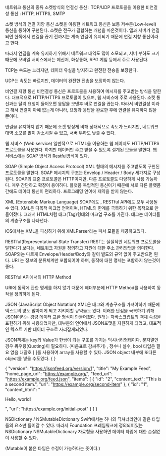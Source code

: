 네트워크 통신의 종류
소켓방식의 연결성 통신 : TCP/UDP
프로토콜을 이용한 비연결성 통신 : HTTP, HTTPS, SMTP
 

소켓 방식의 연결 지향 통신
소켓을 이용한 네트워크 통신은 보통 저수준(Low-level) 통신을 통하여 구현된다. 소켓은 전구가 결합하는 개념을 따온것이다. 앱과 서버가 연결되면 한쪽에서 연결을 끊기 전까지는 계속 연결이 유지되기 때문에 연결 지향 통신이라고 한다.

따라서 연결을 계속 유지하기 위해서 네트워크 대역도 많이 소모되고, 서버 부하도 크기 때문에 모바일 서비스에서는 메신저, 화상통화, RPG 게임 등에서 주로 사용된다.

TCP는 속도는 느리지만, 데이터 유실을 방지하고 완전한 전송을 보장한다.

UDP는 속도는 빠르지만, 데이터의 완전한 전송을 보장하지 않는다.

 

 

비연결 지향 통신
비연결성 통신은 프로토콜을 사용하여 메시지를 주고받는 방식을 말한다. 대표적으로 HTTP/HTTPS 프로토콜이 있으며, 웹 서비스에 주로 사용된다. 소켓 통신과는 달리 요청이 들어오면 응답을 보낸후 바로 연결을 끊는다. 따라서 비연결성 이라고 해서 연결이 아예 없는게 아니라, 요청과 응답을 완료한 후에 연결을 유지하지 않을 뿐이다.

연결을 유지하지 않기 때문에 소켓 방싱게 비해 상대적으로 속도가 느리지만, 네트워크 대역 소모를 많이 감소시킬 수 있고, 서버 부하도 낮출 수 있다.

 

 

웹 서비스 (Web service)
일반적으로 HTML을 이용하는 웹 페이지도 HTTP/HTTPS 프로토콜을 사용한다. 하지만 데이터만 주고 받을 수 있도록 설계된 모듈을 말한다. 웹 서비스에는 SOAP 방식과 Restful방식이 있다.

 

 

SOAP (Simple Object Access Protocol)
XML 형태의 메시지를 주고받도록 구현된 프로토콜을 말한다.
SOAP 메시지의 구조는 Envelop / Header / Body 세가지로 구성된다.
SOAP의 표준 프로토콜은 HTTP이지만, 다른 프로토콜도 다양하게 사용 가능하다.
매우 간단하고 확장이 용이하다.
플랫폼 독립적인 통신이기 때문에 서로 다른 플랫폼 간에도 데이터 통신이 편리하다.
프로그래밍 언어에 제약을 받지 않는다.
 

XML (Extensible Markup Language)
SOAP에도 , RESTful API에도 모두 사용될 수 있다. XML은 다목적 마크업 언어이며, HTML의 한계를 극복하기 위한 목적으로 만들어졌다. 그래서 HTML처럼 태그(Tag)형태의 마크업 구조를 가진다. 태그는 데이터들의 계층구조를 나타낸다.

iOS에서는 XML을 파싱하기 위해 XMLParser라는 파서 모듈을 제공하고있다.



 

RESTful(Representational State Transfer)
REST는 실질적인 네트워크 프로토콜을 말한다기 보다는, 네트워크 자원을 정의하고 자원에 대한 주소 관리방법을 의미한다.
SOAP와는 다르게 Envelope/Header/Body와 같이 별도의 규약 없이 주고받으면 된다.
URI 는 정보의 분류체계만 포함되어야 하며, 동작에 대한 명세는 포함하지 않는것이 좋다.

RESTful API에서의 HTTP Method

URI에 동작에 관한 명세를 하지 않기 때문에 헤더부분에 HTTP Method를 사용하여 동작을 정의하게 된다.

 

JSON (JavaScript Object Notation)
XML은 태그와 계층구조를 가져야하기 때문에 텍스트의 양도 많아지게 되고 지켜야할 규약들도 있다. 이러한 단점을 극복하기 위해 JSON이라는 경량 데이터 교환 형식이 만들어졌다. 원래는 자바스크립트의 객체 속성을 표현하기 위해 사용되었지만, 대부분의 언어에서 JSON포맷을 지원하게 되었고, 대표적인 텍스트 기반 데이터 구조로 자리잡게되었다.

JSON객체는 key와 Value가 한쌍이 되는 구조를 가지는 딕셔너리형태이다.
문자열인 경우 쿼우팅(Quoting)이 필요하다. (따옴표로 감싸주기) , 정수나 실수, bool 타입은 필요 없음
대괄호 [ ]를 사용하여 array를 사용할 수 있다.
JSON object 내부에 또다른 object를 넣을 수도있다. { }
 


{
    "version": "https://jsonfeed.org/version/1",
    "title": "My Example Feed",
    "home_page_url": "https://example.org/",
    "feed_url": "https://example.org/feed.json",
    "items": [
        {
            "id": "2",
            "content_text": "This is a second item.",
            "url": "https://example.org/second-item"
        },
        {
            "id": "1",
            "content_html": "<p>Hello, world!</p>",
            "url": "https://example.org/initial-post"
        }
    ]
}
 

 

NSDictionary / NSMutableDictionary
Swift에서는 하나의 딕셔너리안에 같은 타입들의 요소만 들어갈 수 있다. 따라서 Foundation 프레임워크에 정의되어있는 NSDictionary NSMutableDictionary 자료형을 사용하면 데이터 타입에 대한 손실없이 사용할 수 있다.

(Mutable이 붙은 타입은 수정이 가능하다는 뜻이다.)
